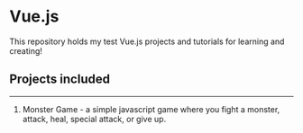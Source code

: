 # Vue.js

This repository holds my test Vue.js projects and tutorials for learning and creating!

## Projects included
----

1. Monster Game - a simple javascript game where you fight a monster, attack, heal, special attack, or give up.